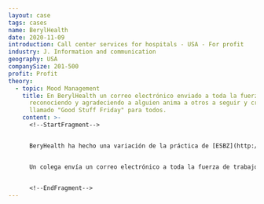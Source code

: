 ```yaml
---
layout: case
tags: cases
name: BerylHealth
date: 2020-11-09
introduction: Call center services for hospitals - USA - For profit
industry: J. Information and communication
geography: USA
companySize: 201-500
profit: Profit
theory:
  - topic: Mood Management
    title: En BerylHealth un correo electrónico enviado a toda la fuerza laboral
      reconociendo y agradeciendo a alguien anima a otros a seguir y crea el
      llamado "Good Stuff Friday" para todos.
    content: >-
      <!--StartFragment-->


      BeryHealth ha hecho una variación de la práctica de [ESBZ](http://www.ev-schule-zentrum.de/aktuell/). Pero en lugar de reunirse, una cadena de correo electrónico masiva siempre estalla en algún momento el viernes por la tarde.


      Un colega envía un correo electrónico a toda la fuerza de trabajo reconociendo y agradeciendo a otro colega o departamento por algo que sucedió esa semana, o simplemente para compartir algunas buenas noticias. El primer correo electrónico invariablemente desencadena toda una avalancha de agradecimiento y reconocimiento. Esta práctica construye comunidad y cierra la semana en un espíritu de agradecimiento y gratitud.


      <!--EndFragment-->
---
```

